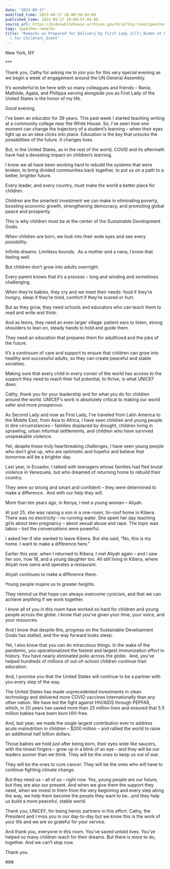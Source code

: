 ```yaml
---
date: '2023-09-17'
modified_time: 2023-09-17 20:00:58-04:00
published_time: 2023-09-17 20:00:57-04:00
source_url: https://bidenwhitehouse.archives.gov/briefing-room/speeches-remarks/2023/09/17/remarks-by-first-lady-jill-biden-at-unicef/
tags: speeches-remarks
title: "Remarks as Prepared for Delivery by First Lady Jill\_Biden at UNICEF Champions\
  \ for Children\_Event"
---
```

 
New York, NY

\*\*\*

Thank you, Cathy for asking me to join you for this very special evening
as we begin a week of engagement around the UN General Assembly. 

It’s wonderful to be here with so many colleagues and friends – Rania,
Mathilde, Agata, and Philippa serving alongside you as First Lady of the
United States is the honor of my life.

Good evening.

I’ve been an educator for 39 years. This past week I started teaching
writing at a community college near the White House. So, I’ve seen how
one moment can change the trajectory of a student’s learning – when
their eyes light up as an idea clicks into place. Education is the key
that unlocks the possibilities of the future. It changes lives.

But, in the United States, as in the rest of the world, COVID and its
aftermath have had a devasting impact on children’s learning.

I know we all have been working hard to rebuild the systems that were
broken, to bring divided communities back together, to put us on a path
to a better, brighter future.

Every leader, and every country, must make the world a better place for
children. 

Children are the smartest investment we can make in eliminating poverty,
boosting economic growth, strengthening democracy, and promoting global
peace and prosperity. 

This is why children must be at the center of the Sustainable
Development Goals.

When children are born, we look into their wide eyes and see every
possibility.

Infinite dreams. Limitless bounds.  As a mother and a nana, I know that
feeling well.

But children don’t grow into adults overnight.

Every parent knows that it’s a process – long and winding and sometimes
challenging.

When they’re babies, they cry and we meet their needs: food if they’re
hungry, sleep if they’re tired, comfort if they’re scared or hurt. 

But as they grow, they need schools and educators who can teach them to
read and write and think.

And as teens, they need an even larger village: patient ears to listen,
strong shoulders to lean on, steady hands to hold and guide them.

They need an education that prepares them for adulthood and the jobs of
the future.

It’s a continuum of care and support to ensure that children can grow
into healthy and successful adults, so they can create peaceful and
stable societies.

Making sure that every child in every corner of the world has access to
the support they need to reach their full potential, to thrive, is what
UNICEF does.

Cathy, thank you for your leadership and for what you do for children
around the world. UNICEF’s work is absolutely critical to making our
world safer and more prosperous.

As Second Lady and now as First Lady, I’ve traveled from Latin America
to the Middle East, from Asia to Africa, I have seen children and young
people in dire circumstances – families displaced by drought, children
living in sprawling, urban informal settlements, and children who have
survived unspeakable violence. 

Yet, despite these truly heartbreaking challenges, I have seen young
people who don’t give up, who are optimistic and hopeful and believe
that tomorrow will be a brighter day. 

Last year, in Ecuador, I talked with teenagers whose families had fled
brutal violence in Venezuela, but who dreamed of returning home to
rebuild their country.

They were so strong and smart and confident – they were determined to
make a difference.  And with our help they will.

More than ten years ago, in Kenya, I met a young woman – Aliyah.

At just 25, she was raising a son in a one-room, tin-roof home in
Kibera. There was no electricity – no running water. She spent her day
teaching girls about teen pregnancy – about sexual abuse and rape. The
topic was taboo – but the conversations were powerful.

I asked her if she wanted to leave Kibera. But she said, “No, this is my
home. I want to make a difference here.”

Earlier this year, when I returned to Kibera, I met Aliyah again – and I
saw her son, now 18, and a young daughter too. All still living in
Kibera, where Aliyah now owns and operates a restaurant. 

Aliyah continues to make a difference there.

Young people inspire us to greater heights.

They remind us that hope can always overcome cynicism, and that we can
achieve anything if we work together.

I know all of you in this room have worked so hard for children and
young people across the globe. I know that you’ve given your time, your
voice, and your resources.

And I know that despite this, progress on the Sustainable Development
Goals has stalled, and the way forward looks steep.

Yet, I also know that you can do miraculous things. In the wake of the
pandemic, you operationalized the fastest and largest immunization
effort in history. You have nearly eliminated polio across the globe. 
And, you’ve helped hundreds of millions of out-of-school children
continue their education.  

And, I promise you that the United States will continue to be a partner
with you every step of the way.

The United States has made unprecedented investments in clean technology
and delivered more COVID vaccines internationally than any other nation.
We have led the fight against HIV/AIDS through PEPFAR, which, in 20
years has saved more than 25 million lives and ensured that 5.5 million
babies have been born HIV-free.

And, last year, we made the single largest contribution ever to address
acute malnutrition in children – $200 million – and rallied the world to
raise an additional half billion dollars.

Those babies we hold just after being born, their eyes wide like
saucers, with the tiniest fingers – grow up in a blink of an eye – and
they will be our leaders sooner than we think. They will be the ones to
keep us out of war.

They will be the ones to cure cancer. They will be the ones who will
have to continue fighting climate change.

But they need us – all of us – right now. Yes, young people are our
future, but they are also our present. And when we give them the support
they need, when we invest in them from the very beginning and every step
along the way, we help them become the people they want to be…and they
help us build a more peaceful, stable world.

Thank you, UNICEF, for being heroic partners in this effort. Cathy, the
President and I miss you in our day-to-day but we know this is the work
of your life and we are so grateful for your service.

And thank you, everyone in this room. You’ve saved untold lives. You’ve
helped so many children reach for their dreams. But there is more to do,
together. And we can’t stop now.

Thank you. 

\###
